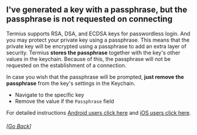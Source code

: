 ## I've generated a key with a passphrase, but the passphrase is not requested on connecting

Termius supports RSA, DSA, and ECDSA keys for passwordless login. And you may protect your private key using a passphrase. This means that the private key will be encrypted using a passphrase to add an extra layer of security. Termius **stores the passphrase** together with the key's other values in the keychain. Because of this, the passphrase will not be requested on the establishment of a connection.

In case you wish that the passphrase will be prompted, **just remove the passphrase** from the key's settings in the Keychain.
* Navigate to the specific key
* Remove the value if the `Passphrase` field

For detailed instructions [Android users click here](../../../android/faq/troubleshooting/passphrase.md) and [iOS users click here](../../../ios/faq/troubleshooting/passphrase.md).

###### [[Go Back](README.md)]
